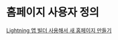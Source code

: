 # 홈페이지 사용자 정의

[Lightning 앱 빌더 사용해서 새 홈페이지 만들기](https://trailhead.salesforce.com/ko/content/learn/projects/prepare-your-salesforce-org-for-users/customize-the-home-page?trailmix_creator_id=strailhead&trailmix_slug=prepare-for-your-salesforce-administrator-credential)
